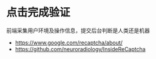 # 点击完成验证

前端采集用户环境及操作信息，提交后台判断是人类还是机器

* https://www.google.com/recaptcha/about/
* https://github.com/neuroradiology/InsideReCaptcha



